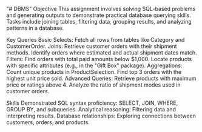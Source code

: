 "# DBMS" 
Objective
This assignment involves solving SQL-based problems and generating outputs to demonstrate practical database querying skills. Tasks include joining tables, filtering data, grouping results, and analyzing patterns in a database.

Key Queries
Basic Selects: Fetch all rows from tables like Category and CustomerOrder.
Joins:
Retrieve customer orders with their shipment methods.
Identify orders where estimated and actual shipment dates match.
Filters:
Find orders with total paid amounts below $1,000.
Locate products with specific attributes (e.g., in the "Gift Box" package).
Aggregations:
Count unique products in ProductSelection.
Find top 3 orders with the highest unit price sold.
Advanced Queries:
Retrieve products with maximum price or ratings above 4.
Analyze the ratio of shipment modes used in customer orders.    

Skills Demonstrated
SQL syntax proficiency: SELECT, JOIN, WHERE, GROUP BY, and subqueries.
Analytical reasoning: Filtering data and interpreting results.
Database relationships: Exploring connections between customers, orders, and products.
